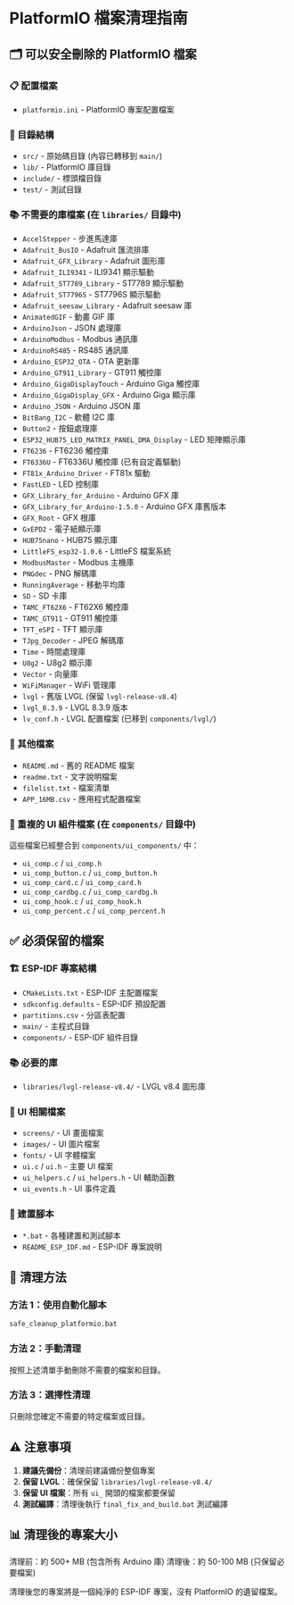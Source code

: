 # PlatformIO 檔案清理指南

## 🗂️ 可以安全刪除的 PlatformIO 檔案

### 📋 配置檔案
- `platformio.ini` - PlatformIO 專案配置檔案

### 📁 目錄結構
- `src/` - 原始碼目錄 (內容已轉移到 `main/`)
- `lib/` - PlatformIO 庫目錄
- `include/` - 標頭檔目錄
- `test/` - 測試目錄

### 📚 不需要的庫檔案 (在 `libraries/` 目錄中)
- `AccelStepper` - 步進馬達庫
- `Adafruit_BusIO` - Adafruit 匯流排庫
- `Adafruit_GFX_Library` - Adafruit 圖形庫
- `Adafruit_ILI9341` - ILI9341 顯示驅動
- `Adafruit_ST7789_Library` - ST7789 顯示驅動
- `Adafruit_ST7796S` - ST7796S 顯示驅動
- `Adafruit_seesaw_Library` - Adafruit seesaw 庫
- `AnimatedGIF` - 動畫 GIF 庫
- `ArduinoJson` - JSON 處理庫
- `ArduinoModbus` - Modbus 通訊庫
- `ArduinoRS485` - RS485 通訊庫
- `Arduino_ESP32_OTA` - OTA 更新庫
- `Arduino_GT911_Library` - GT911 觸控庫
- `Arduino_GigaDisplayTouch` - Arduino Giga 觸控庫
- `Arduino_GigaDisplay_GFX` - Arduino Giga 顯示庫
- `Arduino_JSON` - Arduino JSON 庫
- `BitBang_I2C` - 軟體 I2C 庫
- `Button2` - 按鈕處理庫
- `ESP32_HUB75_LED_MATRIX_PANEL_DMA_Display` - LED 矩陣顯示庫
- `FT6236` - FT6236 觸控庫
- `FT6336U` - FT6336U 觸控庫 (已有自定義驅動)
- `FT81x_Arduino_Driver` - FT81x 驅動
- `FastLED` - LED 控制庫
- `GFX_Library_for_Arduino` - Arduino GFX 庫
- `GFX_Library_for_Arduino-1.5.0` - Arduino GFX 庫舊版本
- `GFX_Root` - GFX 根庫
- `GxEPD2` - 電子紙顯示庫
- `HUB75nano` - HUB75 顯示庫
- `LittleFS_esp32-1.0.6` - LittleFS 檔案系統
- `ModbusMaster` - Modbus 主機庫
- `PNGdec` - PNG 解碼庫
- `RunningAverage` - 移動平均庫
- `SD` - SD 卡庫
- `TAMC_FT62X6` - FT62X6 觸控庫
- `TAMC_GT911` - GT911 觸控庫
- `TFT_eSPI` - TFT 顯示庫
- `TJpg_Decoder` - JPEG 解碼庫
- `Time` - 時間處理庫
- `U8g2` - U8g2 顯示庫
- `Vector` - 向量庫
- `WiFiManager` - WiFi 管理庫
- `lvgl` - 舊版 LVGL (保留 `lvgl-release-v8.4`)
- `lvgl_8.3.9` - LVGL 8.3.9 版本
- `lv_conf.h` - LVGL 配置檔案 (已移到 `components/lvgl/`)

### 📄 其他檔案
- `README.md` - 舊的 README 檔案
- `readme.txt` - 文字說明檔案
- `filelist.txt` - 檔案清單
- `APP_16MB.csv` - 應用程式配置檔案

### 🔄 重複的 UI 組件檔案 (在 `components/` 目錄中)
這些檔案已經整合到 `components/ui_components/` 中：
- `ui_comp.c` / `ui_comp.h`
- `ui_comp_button.c` / `ui_comp_button.h`
- `ui_comp_card.c` / `ui_comp_card.h`
- `ui_comp_cardbg.c` / `ui_comp_cardbg.h`
- `ui_comp_hook.c` / `ui_comp_hook.h`
- `ui_comp_percent.c` / `ui_comp_percent.h`

## ✅ 必須保留的檔案

### 🏗️ ESP-IDF 專案結構
- `CMakeLists.txt` - ESP-IDF 主配置檔案
- `sdkconfig.defaults` - ESP-IDF 預設配置
- `partitions.csv` - 分區表配置
- `main/` - 主程式目錄
- `components/` - ESP-IDF 組件目錄

### 📚 必要的庫
- `libraries/lvgl-release-v8.4/` - LVGL v8.4 圖形庫

### 🎨 UI 相關檔案
- `screens/` - UI 畫面檔案
- `images/` - UI 圖片檔案
- `fonts/` - UI 字體檔案
- `ui.c` / `ui.h` - 主要 UI 檔案
- `ui_helpers.c` / `ui_helpers.h` - UI 輔助函數
- `ui_events.h` - UI 事件定義

### 🔧 建置腳本
- `*.bat` - 各種建置和測試腳本
- `README_ESP_IDF.md` - ESP-IDF 專案說明

## 🚀 清理方法

### 方法 1：使用自動化腳本
```cmd
safe_cleanup_platformio.bat
```

### 方法 2：手動清理
按照上述清單手動刪除不需要的檔案和目錄。

### 方法 3：選擇性清理
只刪除您確定不需要的特定檔案或目錄。

## ⚠️ 注意事項

1. **建議先備份**：清理前建議備份整個專案
2. **保留 LVGL**：確保保留 `libraries/lvgl-release-v8.4/`
3. **保留 UI 檔案**：所有 `ui_` 開頭的檔案都要保留
4. **測試編譯**：清理後執行 `final_fix_and_build.bat` 測試編譯

## 📊 清理後的專案大小

清理前：約 500+ MB (包含所有 Arduino 庫)
清理後：約 50-100 MB (只保留必要檔案)

清理後您的專案將是一個純淨的 ESP-IDF 專案，沒有 PlatformIO 的遺留檔案。
